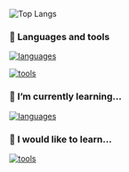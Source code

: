  
![Top Langs](https://github-readme-stats.vercel.app/api/top-langs/?username=luucas7&layout=compact)

### 🔧 Languages and tools 

[![languages](https://skillicons.dev/icons?i=python,react,java,php,bash,c,ts,js,html,css,sass)](https://skillicons.dev)

[![tools](https://skillicons.dev/icons?i=vscode,mysql,github,vite,nodejs,mongo,mui,figma,eclipse,express,maven,debian,androidstudio,bootstrap,docker,nginx,postman)](https://skillicons.dev)

### 🌱 I’m currently learning...

[![languages](https://skillicons.dev/icons?i=rust,ts)](https://skillicons.dev)


### 🔭 I would like to learn...

[![tools](https://skillicons.dev/icons?i=azure,unity,flask,next,firebase,githubactions,aws,elasticsearch,redis,tailwind,dotnet,go)](https://skillicons.dev)

<!--
**Luucas7/Luucas7** is a ✨ _special_ ✨ repository because its `README.md` (this file) appears on your GitHub profile.

Here are some ideas to get you started:

- 🔭 I’m currently working on ...
- 🌱 I’m currently learning ...
- 👯 I’m looking to collaborate on ...
- 🤔 I’m looking for help with ...
- 💬 Ask me about ...
- 📫 How to reach me: ...
- 😄 Pronouns: ...
- ⚡ Fun fact: ...
-->
